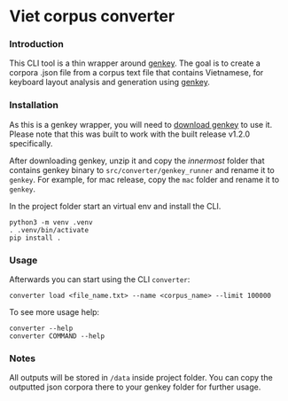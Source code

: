 # Viet corpus converter

### Introduction

This CLI tool is a thin wrapper around [genkey](https://github.com/semilin/genkey). The goal is to create a corpora .json file from a corpus text file that contains Vietnamese, for keyboard layout analysis and generation using [genkey](https://github.com/semilin/genkey).

### Installation

As this is a genkey wrapper, you will need to [download genkey](https://github.com/semilin/genkey/releases/tag/v1.2.0) to use it. Please note that this was built to work with the built release v1.2.0 specifically.

After downloading genkey, unzip it and copy the _innermost_ folder that contains genkey binary to `src/converter/genkey_runner` and rename it to `genkey`. For example, for mac release, copy the `mac` folder and rename it to `genkey`.

In the project folder start an virtual env and install the CLI.

```
python3 -m venv .venv
. .venv/bin/activate
pip install .
```

### Usage

Afterwards you can start using the CLI `converter`:

```
converter load <file_name.txt> --name <corpus_name> --limit 100000
```

To see more usage help:

```
converter --help
converter COMMAND --help
```

### Notes

All outputs will be stored in `/data` inside project folder. You can copy the outputted json corpora there to your genkey folder for further usage.
